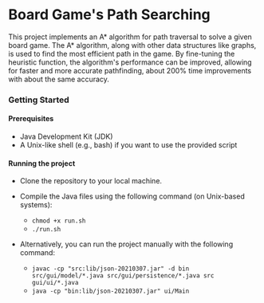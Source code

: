 # Board Game's Path Searching
This project implements an A* algorithm for path traversal to solve a given board game. The A* algorithm, along with other data structures like graphs, is used to find the most efficient path in the game. By fine-tuning the heuristic function, the algorithm's performance can be improved, allowing for faster and more accurate pathfinding, about 200% time improvements with about the same accuracy.

### Getting Started

#### Prerequisites
- Java Development Kit (JDK)
- A Unix-like shell (e.g., bash) if you want to use the provided script

#### Running the project
- Clone the repository to your local machine.

- Compile the Java files using the following command (on Unix-based systems):
  - `chmod +x run.sh`
  - `./run.sh`

- Alternatively, you can run the project manually with the following command:
  - `javac -cp "src:lib/json-20210307.jar" -d bin src/gui/model/*.java src/gui/persistence/*.java src gui/ui/*.java`
  - `java -cp "bin:lib/json-20210307.jar" ui/Main`